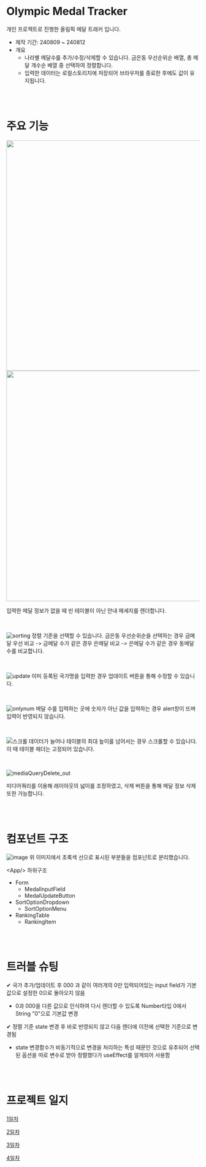 # Olympic Medal Tracker
개인 프로젝트로 진행한 올림픽 메달 트래커 입니다.
- 제작 기간: 240809 ~ 240812
- 개요
  - 나라별 메달수를 추가/수정/삭제할 수 있습니다. 금은동 우선순위순 배열, 총 메달 개수순 배열 중 선택하여 정렬합니다.
  - 입력한 데이터는 로컬스토리지에 저장되어 브라우저를 종료한 후에도 값이 유지됩니다.

<br>
<br>

# 주요 기능
<img src="https://github.com/user-attachments/assets/a3164bc9-295e-4aad-8f3b-21cda81f87cd" width="600"/>

<img src="https://github.com/user-attachments/assets/8de6333e-15d4-41d1-a4b0-d1c89a5f20e6" width="600"/>

입력한 메달 정보가 없을 때 빈 테이블이 아닌 안내 메세지를 렌더합니다.

<br>

![sorting](https://github.com/user-attachments/assets/e1cecb01-1dec-4bcd-8231-79eef68f710f)
정렬 기준을 선택할 수 있습니다.
금은동 우선순위순을 선택하는 경우 금메달 우선 비교 -> 금메달 수가 같은 경우 은메달 비교 -> 은메달 수가 같은 경우 동메달 수를 비교합니다.

<br>

![update](https://github.com/user-attachments/assets/febbed84-e6ea-41f4-972f-3f4188d0184d)
이미 등록된 국가명을 입력한 경우 업데이트 버튼을 통해 수정할 수 있습니다.

<br>

![onlynum](https://github.com/user-attachments/assets/1265a3d3-353f-4cef-8258-ea34f064eb7e)
메달 수를 입력하는 곳에 숫자가 아닌 값을 입력하는 경우 alert창이 뜨며 입력이 반영되지 않습니다.

<br>

![스크롤](https://github.com/user-attachments/assets/c689d305-f27b-4a93-b4b7-70e314861e4e)
데이터가 늘어나 테이블의 최대 높이를 넘어서는 경우 스크롤할 수 있습니다. 이 때 테이블 헤더는 고정되어 있습니다.

<br>

![mediaQueryDelete_out](https://github.com/user-attachments/assets/579b943c-13ba-42ea-aee7-83ab5db26195)

미디어쿼리를 이용해 레이아웃의 넓이를 조정하였고, 삭제 버튼을 통해 메달 정보 삭제 또한 가능합니다.

<br><br>

# 컴포넌트 구조
![image](https://github.com/user-attachments/assets/6316de1e-362c-4f03-9363-c2984fa5aa27)
위 이미지에서 초록색 선으로 표시된 부분들을 컴포넌트로 분리했습니다.

<App\/> 하위구조
- Form
  - MedalInputField
  - MedalUpdateButton
- SortOptionDropdown
  - SortOptionMenu
- RankingTable
  - RankingItem

<br><br>

# 트러블 슈팅
✔︎ 국가 추가/업데이트 후 000 과 같이 여러개의 0만 입력되어있는 input field가 기본값으로 설정한 0으로 돌아오지 않음
- 0과 000을 다른 값으로 인식하여 다시 렌더할 수 있도록 Number타입 0에서 String "0"으로 기본값 변경

✔︎ 정렬 기준 state 변경 후 바로 반영되지 않고 다음 렌더에 이전에 선택한 기준으로 변경됨
- state 변경함수가 비동기적으로 변경을 처리하는 특성 때문인 것으로 유추되어 선택된 옵션을 따로 변수로 받아 정렬했다가 useEffect를 알게되어 사용함

<br><br>

# 프로젝트 일지
[1일차](https://nninyeong.tistory.com/70?category=1231101)

[2일차](https://nninyeong.tistory.com/71?category=1231101)

[3일차](https://nninyeong.tistory.com/72?category=1231101)

[4일차](https://nninyeong.tistory.com/73?category=1231101)
